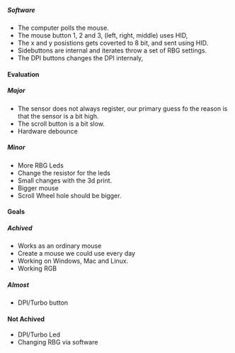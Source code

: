 ##### Software

- The computer polls the mouse.
- The mouse button 1, 2 and 3, (left, right, middle) uses HID,
- The x and y posistions gets coverted to 8 bit, and sent using HID.
- Sidebuttons are internal and iterates throw a set of RBG settings.
- The DPI buttons changes the DPI internaly,  

#### Evaluation
##### Major
- The sensor does not always register, our primary guess fo the reason is that the sensor is a bit high.
- The scroll button is a bit slow.
- Hardware debounce

##### Minor
- More RBG Leds
- Change the resistor for the leds
- Small changes with the 3d print.
- Bigger mouse
- Scroll Wheel hole should be bigger.

#### Goals

##### Achived
- Works as an ordinary mouse 
- Create a mouse we could use every day
- Working on Windows, Mac and Linux.
- Working RGB

##### Almost 
- DPI/Turbo button 

#### Not Achived
- DPI/Turbo Led
- Changing RBG via software